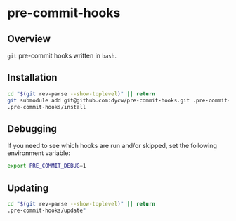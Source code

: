 # pre-commit-hooks

## Overview

`git` pre-commit hooks written in `bash`.

## Installation

```bash
cd "$(git rev-parse --show-toplevel)" || return
git submodule add git@github.com:dycw/pre-commit-hooks.git .pre-commit-hooks
.pre-commit-hooks/install
```

## Debugging

If you need to see which hooks are run and/or skipped, set the following environment variable:

```bash
export PRE_COMMIT_DEBUG=1
```

## Updating

```bash
cd "$(git rev-parse --show-toplevel)" || return
.pre-commit-hooks/update"
```
